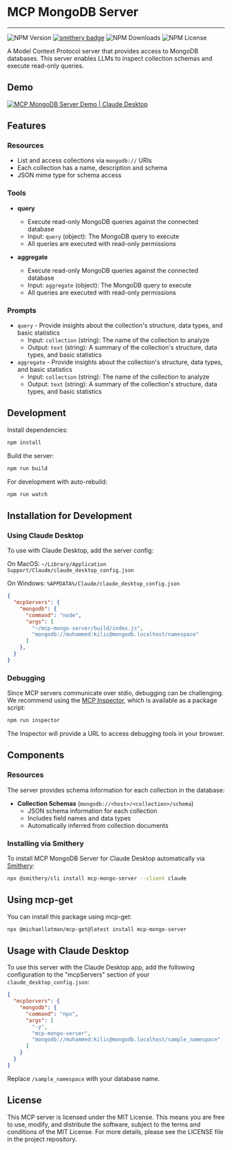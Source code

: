 # MCP MongoDB Server
---
![NPM Version](https://img.shields.io/npm/v/mcp-mongo-server)
[![smithery badge](https://smithery.ai/badge/mcp-mongo-server)](https://smithery.ai/protocol/mcp-mongo-server)
![NPM Downloads](https://img.shields.io/npm/dm/mcp-mongo-server)
![NPM License](https://img.shields.io/npm/l/mcp-mongo-server)

A Model Context Protocol server that provides access to MongoDB databases. This server enables LLMs to inspect collection schemas and execute read-only queries.

## Demo

[![MCP MongoDB Server Demo | Claude Desktop](https://img.youtube.com/vi/FI-oE_voCpA/0.jpg)](https://www.youtube.com/watch?v=FI-oE_voCpA)

## Features

### Resources
- List and access collections via `mongodb://` URIs
- Each collection has a name, description and schema
- JSON mime type for schema access

### Tools
- **query**
  - Execute read-only MongoDB queries against the connected database
  - Input: `query` (object): The MongoDB query to execute
  - All queries are executed with read-only permissions

- **aggregate**
  - Execute read-only MongoDB queries against the connected database
  - Input: `aggregate` (object): The MongoDB query to execute
  - All queries are executed with read-only permissions

### Prompts
- `query` - Provide insights about the collection's structure, data types, and basic statistics
  - Input: `collection` (string): The name of the collection to analyze
  - Output: `text` (string): A summary of the collection's structure, data types, and basic statistics
- `aggregate` - Provide insights about the collection's structure, data types, and basic statistics
  - Input: `collection` (string): The name of the collection to analyze
  - Output: `text` (string): A summary of the collection's structure, data types, and basic statistics



## Development

Install dependencies:
```bash
npm install
```

Build the server:
```bash
npm run build
```

For development with auto-rebuild:
```bash
npm run watch
```

## Installation for Development

### Using Claude Desktop

To use with Claude Desktop, add the server config:

On MacOS: `~/Library/Application Support/Claude/claude_desktop_config.json`

On Windows: `%APPDATA%/Claude/claude_desktop_config.json`

```json
{
  "mcpServers": {
    "mongodb": {
      "command": "node",
      "args": [
        "~/mcp-mongo-server/build/index.js",
        "mongodb://muhammed:kilic@mongodb.localhost/namespace"
      ]
    },
  }
}
```


### Debugging

Since MCP servers communicate over stdio, debugging can be challenging. We recommend using the [MCP Inspector](https://github.com/modelcontextprotocol/inspector), which is available as a package script:

```bash
npm run inspector
```

The Inspector will provide a URL to access debugging tools in your browser.

## Components


### Resources

The server provides schema information for each collection in the database:

- **Collection Schemas** (`mongodb://<host>/<collection>/schema`)
  - JSON schema information for each collection
  - Includes field names and data types
  - Automatically inferred from collection documents


### Installing via Smithery

To install MCP MongoDB Server for Claude Desktop automatically via [Smithery](https://smithery.ai/protocol/mcp-mongo-server):

```bash
npx @smithery/cli install mcp-mongo-server --client claude
```

## Using mcp-get

You can install this package using mcp-get:

```bash
npx @michaellatman/mcp-get@latest install mcp-mongo-server
```

## Usage with Claude Desktop

To use this server with the Claude Desktop app, add the following configuration to the "mcpServers" section of your `claude_desktop_config.json`:

```json
{
  "mcpServers": {
    "mongodb": {
      "command": "npx",
      "args": [
        "-y",
        "mcp-mongo-server",
        "mongodb://muhammed:kilic@mongodb.localhost/sample_namespace"
      ]
    }
  }
}
```

Replace `/sample_namespace` with your database name.

## License

This MCP server is licensed under the MIT License. This means you are free to use, modify, and distribute the software, subject to the terms and conditions of the MIT License. For more details, please see the LICENSE file in the project repository.
